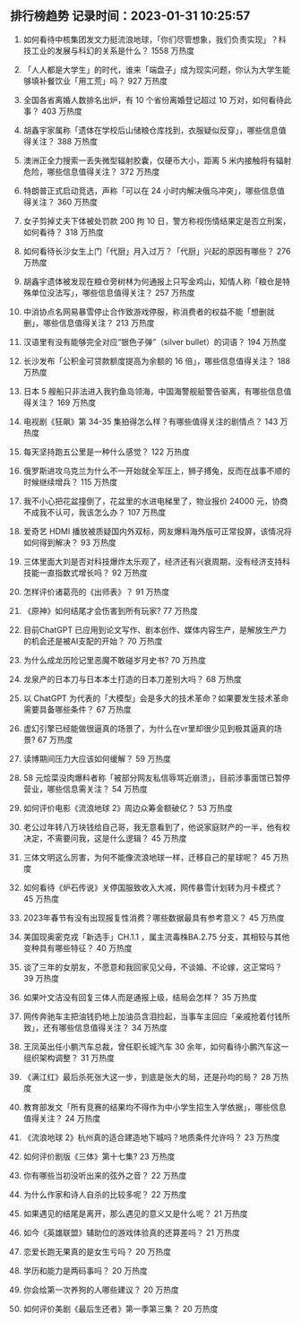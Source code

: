 
## 排行榜趋势 记录时间：2023-01-31 10:25:57
  
  1. 如何看待中核集团发文力挺流浪地球，「你们尽管想象，我们负责实现」？科技工业的发展与科幻的关系是什么？ 1558 万热度
    
  2. 「人人都是大学生」的时代，谁来「端盘子」成为现实问题，你认为大学生能够填补餐饮业「用工荒」吗？ 927 万热度
    
  3. 全国各省离婚人数排名出炉，有 10 个省份离婚登记超过 10 万对，如何看待此事？ 403 万热度
    
  4. 胡鑫宇家属称「遗体在学校后山储粮仓库找到，衣服疑似反穿」，哪些信息值得关注？ 388 万热度
    
  5. 澳洲正全力搜索一丢失微型辐射胶囊，仅硬币大小，距离 5 米内接触将有辐射危险，哪些信息值得关注？ 372 万热度
    
  6. 特朗普正式启动竞选，声称「可以在 24 小时内解决俄乌冲突」，哪些信息值得关注？ 360 万热度
    
  7. 女子剪掉丈夫下体被处罚款 200 拘 10 日，警方称视伤情结果定是否立刑案，如何看待？ 318 万热度
    
  8. 如何看待长沙女生上门「代厨」月入过万？「代厨」兴起的原因有哪些？ 276 万热度
    
  9. 胡鑫宇遗体被发现在粮仓旁树林为何通报上只写金鸡山，知情人称「粮仓是特殊单位没法写」，哪些信息值得关注？ 257 万热度
    
  10. 中消协点名网易暴雪停止合作致游戏停服，称消费者的权益不能「想删就删」，哪些信息值得关注？ 213 万热度
    
  11. 汉语里有没有能够完全对应“银色子弹”（silver bullet）的词语？ 194 万热度
    
  12. 长沙发布「公积金可贷款额度提高为余额的 16 倍」，哪些信息值得关注？ 188 万热度
    
  13. 日本 5 艘船只非法进入我钓鱼岛领海，中国海警舰艇警告驱离，有哪些信息值得关注？ 169 万热度
    
  14. 电视剧《狂飙》第 34-35 集拍得怎么样？有哪些值得关注的剧情点？ 143 万热度
    
  15. 每天坚持跑五公里是一种什么感觉？ 122 万热度
    
  16. 俄罗斯进攻乌克兰为什么不一开始就全军压上，狮子搏兔，反而在战事不顺的时候继续增兵？ 115 万热度
    
  17. 我不小心把花盆撞倒了，花盆里的水进电梯里了，物业报价 24000 元，协商不成我不认可，我该怎么办？ 107 万热度
    
  18. 爱奇艺 HDMI 播放被质疑国内外双标，网友爆料海外版可正常投屏，该情况将如何得到解决？ 93 万热度
    
  19. 三体里面大刘是否对科技爆炸太乐观了，经济还有兴衰周期，没有经济支持科技能一直指数式增长吗？ 92 万热度
    
  20. 怎样评价诸葛亮的《出师表》？ 91 万热度
    
  21. 《原神》如何结尾才会伤害到所有玩家? 77 万热度
    
  22. 目前ChatGPT 已应用到论文写作、剧本创作、媒体内容生产，是解放生产力的机会还是被AI支配的开始？ 70 万热度
    
  23. 为什么成龙历险记里恶魔不敢碰岁月史书? 70 万热度
    
  24. 龙泉产的日本刀与日本本土打造的日本刀差别大吗？ 68 万热度
    
  25. 以 ChatGPT 为代表的「大模型」会是多大的技术革命？如果要发生技术革命需要具备哪些条件？ 67 万热度
    
  26. 虚幻引擎已经能做很逼真的场景了，为什么在vr里却很少见到极其逼真的场景? 67 万热度
    
  27. 读博期间压力大应该如何缓解？ 59 万热度
    
  28. 58 元烩菜没肉爆料者称「被部分网友私信辱骂近崩溃」，目前涉事面馆已暂停营业，哪些信息需关注？ 54 万热度
    
  29. 如何评价电影《流浪地球 2》周边众筹金额破亿？ 53 万热度
    
  30. 老公过年转八万块钱给自己哥，我无意看到了，他说家庭财产的一半，他有权决定，不需要问我，这是什么逻辑？ 45 万热度
    
  31. 三体文明这么厉害，为何不能像流浪地球一样，迁移自己的星球呢？ 45 万热度
    
  32. 如何看待《炉石传说》关停国服致收入大减，网传暴雪计划转为月卡模式？ 45 万热度
    
  33. 2023年春节有没有出现报复性消费？哪些数据最具有参考意义？ 45 万热度
    
  34. 美国现奥密克戎「新选手」CH.1.1 ，属主流毒株BA.2.75 分支，其相较与其他变种具有哪些特征？ 40 万热度
    
  35. 谈了三年的女朋友，不愿意和我回家见父母，不谈婚、不论嫁，这正常吗？ 39 万热度
    
  36. 如果叶文洁没有回复三体人而是通报上级，结局会怎样？ 35 万热度
    
  37. 网传奔驰车主把油钱扔地上加油员含泪捡起，当事车主回应「亲戚抢着付钱所致」，还有哪些信息值得关注？ 34 万热度
    
  38. 王凤英出任小鹏汽车总裁，曾任职长城汽车 30 余年，如何看待小鹏汽车这一组织架构调整？ 31 万热度
    
  39. 《满江红》最后杀死张大这一步，到底是张大的局，还是孙均的局？ 28 万热度
    
  40. 教育部发文「所有竞赛的结果均不得作为中小学生招生入学依据」，哪些信息值得关注？ 24 万热度
    
  41. 《流浪地球 2》杭州真的适合建造地下城吗？地质条件允许吗？ 23 万热度
    
  42. 如何评价剧版《三体》第十七集? 23 万热度
    
  43. 你有哪些当初没听出来的弦外之音？ 22 万热度
    
  44. 为什么作家和诗人自杀的比较多呢？ 22 万热度
    
  45. 如果遇见的结尾是离开，那么遇见的意义又是什么呢？ 21 万热度
    
  46. 如今《英雄联盟》辅助位的游戏体验真的还算差吗？ 21 万热度
    
  47. 恋爱长跑无果真的是女生亏吗？ 20 万热度
    
  48. 学历和能力是两码事吗？ 20 万热度
    
  49. 你会给第一次养狗的人哪些建议？ 20 万热度
    
  50. 如何评价美剧《最后生还者》第一季第三集？ 20 万热度
    